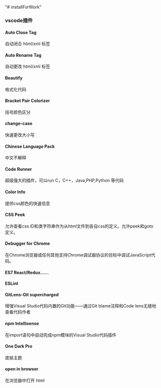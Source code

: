 "# installForWork" 

###  vscode插件

#### Auto Close Tag
  自动闭合 html/xml 标签

#### Auto Rename Tag
   自动更改 html/xml 标签

#### Beautify 
   格式化代码

#### Bracket Pair Colorizer
   括号颜色区分

#### change-case
   快速更改大小写

#### Chinese Language  Pack
  中文不解释

#### Code Runner
   超级强大的插件，可以run C，C++，Java,PHP,Python 等代码 

#### Color Info 
  提供css颜色的快速信息

#### CSS Peek
  允许查看css ID和类字符串作为从html文件到各自css的定义。允许peek和goto定义。

#### Debugger for Chrome
在Chrome浏览器或任何其他支持Chrome调试器协议的目标中调试JavaScript代码。

#### ES7 React/Redux……

#### ESLint

#### GitLens-Git supercharged
增强Visual Studio代码内置的Git功能——通过Git blame注释和Code lens无缝地查看代码作者
  
#### npm Intellisense
在import语句中自动完成npm模块的Visual Studio代码插件

#### One Dark Pro
皮肤主题

#### open in browser
在浏览器中打开  html